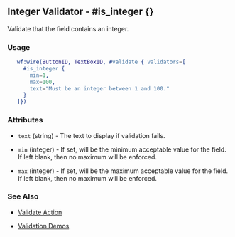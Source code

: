 <!-- dash: #is_integer | Test | ###:Section -->



## Integer Validator - #is_integer {}

  Validate that the field contains an integer.

### Usage

```erlang
   wf:wire(ButtonID, TextBoxID, #validate { validators=[
     #is_integer {
       min=1,
       max=100,
       text="Must be an integer between 1 and 100."
     }
   ]})

```

### Attributes

* `text` (string) - The text to display if validation fails.

* `min` (integer) - If set, will be the minimum acceptable value for the field.
  If left blank, then no maximum will be enforced.

* `max` (integer) - If set, will be the maximum acceptable value for the field.
  If left blank, then no maximum will be enforced.

### See Also

 *  [Validate Action](validate.md)

 *  [Validation Demos](http://nitrogenproject.com/demos/validation)
